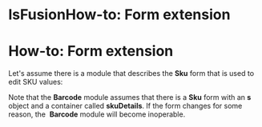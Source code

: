 # lsFusionHow-to: Form extension

# How-to: Form extension

Let's assume there is a module that describes the **Sku** form that is used to edit SKU values:



Note that the **Barcode** module assumes that there is a **Sku** form with an **s**  object and a container called **skuDetails**. If the form changes for some reason, the  **Barcode** module will become inoperable.
